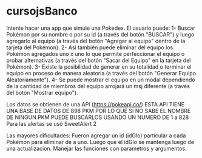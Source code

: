 # cursojsBanco
Intente hacer una app que simule una Pokedex.
El usuario puede:
1- Buscar Pokémon por su nombre o por su id (a través del botón "BUSCAR") y luego agregarlo al equipo (a través del botón "Agregar al equipo" dentro de la tarjeta del Pokémon).
2- Así también puede eliminar del equipo los Pokémon agregados uno x uno lo que permite perfeccionar el equipo o probar alternativas (a través del botón "Sacar del Equipo" en la tarjeta del Pokémon).
3- Existe la posibilidad de generar en su totalidad o terminar el equipo en proceso de manera aleatoria (a través del botón "Generar Equipo Aleatoriamente").
4- Se puede mostrar el equipo en un modal dependiendo de la cantidad de miembros del equipo arrojará un msj diferente (a través del botón "Mostrar equipo").

Los datos se obtienen de una API (https://pokeapi.co/)
ESTA API TIENE UNA BASE DE DATOS DE 898 PKM POR LO QUE SI NO SABE EL NOMBRE DE NINGUN PKM PUEDE BUSCARLOS USANDO UN NUMERO DE 1 a 828
Para las alertas se usó SweetAlert 2

Las mayores dificultades:
Fueron agregar un id (idGlo) particular a cada Pokémon para eliminar de a uno.
Luego que el idGlo se mantenga luego de una actualizacion.
Manejar las funciones con parametros y argumentos.
